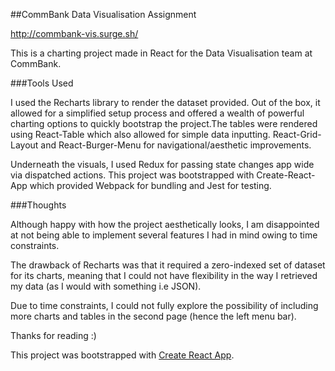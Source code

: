 ##CommBank Data Visualisation Assignment

http://commbank-vis.surge.sh/

This is a charting project made in React for the Data Visualisation team at CommBank.

###Tools Used

I used the Recharts library to render the dataset provided. Out of the box, it allowed for a simplified setup process and offered a wealth of powerful charting options to quickly bootstrap the project.The tables were rendered using React-Table which also allowed for simple data inputting. React-Grid-Layout and React-Burger-Menu for navigational/aesthetic improvements.

Underneath the visuals, I used Redux for passing state changes app wide via dispatched actions. This project was bootstrapped with Create-React-App which provided Webpack for bundling and Jest for testing. 

###Thoughts

Although happy with how the project aesthetically looks, I am disappointed at not being able to implement several features I had in mind owing to time constraints.

The drawback of Recharts was that it required a zero-indexed set of dataset for its charts, meaning that I could not have flexibility in the way I retrieved my data (as I would with something i.e JSON). 

Due to time constraints, I could not fully explore the possibility of including more charts and tables in the second page (hence the left menu bar). 

Thanks for reading :)

This project was bootstrapped with [Create React App](https://github.com/facebookincubator/create-react-app).

